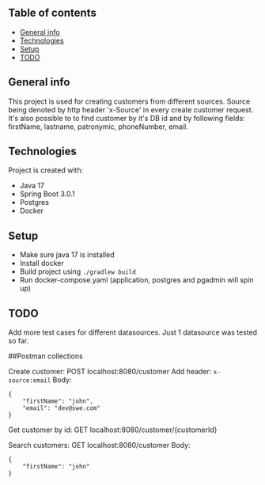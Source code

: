 ## Table of contents
* [General info](#general-info)
* [Technologies](#technologies)
* [Setup](#setup)
* [TODO](#TODO)

## General info
This project is used for creating customers from different sources. 
Source being denoted by http header 'x-Source' in every create customer request.
It's also possible to to find customer by it's DB id and by following fields: firstName, lastname, patronymic, phoneNumber, email.

## Technologies
Project is created with:
* Java 17
* Spring Boot 3.0.1
* Postgres
* Docker

## Setup
* Make sure java 17 is installed
* Install docker
* Build project using `./gradlew build`
* Run docker-compose.yaml (application, postgres and pgadmin will spin up)

## TODO
Add more test cases for different datasources. Just 1 datasource was tested so far.

##Postman collections

Create customer:
POST localhost:8080/customer
Add header: `x-source:email`
Body:
```
{
    "firstName": "john",
    "email": "dev@swe.com"
}
```

Get customer by id:
GET localhost:8080/customer/{customerId}

Search customers:
GET localhost:8080/customer
Body:
```
{
    "firstName": "john"
}
```

